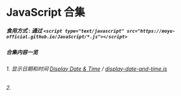 # JavaScript 合集

##### 食用方式 : 通过 ```<script type="text/javascript" src="https://moyu-official.github.io/JavaScript/*.js"></script>```

##### 合集内容一览

###### 1. 显示日期和时间 [Display Date & Time](https://github.com/MoYu-Official/JavaScript/blob/main/display-date-and-time.js) / [display-date-and-time.js](https://moyu-official.github.io/JavaScript/display-date-and-time.js)

###### 2. 
